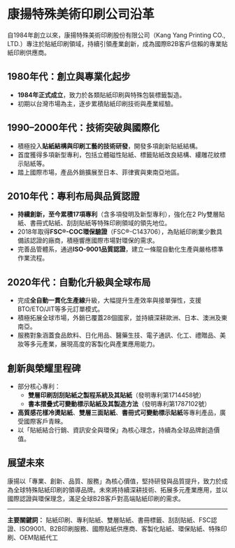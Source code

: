 # 康揚特殊美術印刷公司沿革

自1984年創立以來，康揚特殊美術印刷股份有限公司（Kang Yang Printing CO., LTD.）專注於貼紙印刷領域，持續引領產業創新，成為國際B2B客戶信賴的專業貼紙印刷供應商。

## 1980年代：創立與專業化起步

- **1984年正式成立**，致力於各類貼紙印刷與特殊包裝標籤製造。
- 初期以台灣市場為主，逐步累積貼紙印刷技術與產業經驗。

## 1990–2000年代：技術突破與國際化

- 積極投入**貼紙結構與印刷工藝的技術研發**，開發多項創新貼紙結構。
- 首度獲得多項新型專利，包括立體磁性貼紙、標籤貼紙改良結構、縷雕花紋標示貼紙等。
- 踏上國際市場，產品外銷擴展至日本、菲律賓與東南亞地區。

## 2010年代：專利布局與品質認證

- **持續創新，至今累積17項專利**（含多項發明及新型專利），強化在2 Ply雙層貼紙、書冊式貼紙、刮刮貼紙等特殊印刷領域的領先地位。
- 2018年取得**FSC®-COC環保驗證**（FSC®-C143706），為貼紙印刷業少數具備該認證的廠商，積極響應國際市場對環保的需求。
- 完善品管體系，通過**ISO-9001品質認證**，建立一條龍自動化生產與嚴格標準作業流程。

## 2020年代：自動化升級與全球布局

- 完成**全自動一貫化生產線**升級，大幅提升生產效率與接單彈性，支援BTO/ETO/JIT等多元訂單模式。
- 積極拓展全球市場，外銷已覆蓋28個國家，並持續深耕歐洲、日本、澳洲及東南亞。
- 服務對象涵蓋食品飲料、日化用品、醫藥生技、電子通訊、化工、禮贈品、美妝等多元產業，展現高度的客製化與產業應用能力。

## 創新與榮耀里程碑

- 部分核心專利：
  - **雙層印刷刮刮貼紙之製程系統及其貼紙**（發明專利第1714458號）
  - **書本摺疊式可變動標示貼紙及其製造方法**（發明專利第1787102號）
- **高質感花樣冷燙貼紙**、**雙層三面貼紙**、**書冊式可變動標示貼紙**等專利產品，廣受國際客戶青睞。
- 以「貼紙結合行銷、資訊安全與環保」為核心理念，持續為全球品牌創造價值。

## 展望未來

康揚以「專業、創新、品質、服務」為核心價值，堅持研發與品質提升，致力於成為全球特殊貼紙印刷的領導品牌。未來將持續深耕技術、拓展多元產業應用，並以國際認證與環保理念，滿足全球B2B客戶對高端貼紙印刷的需求。

---

**主要關鍵詞：**
貼紙印刷、專利貼紙、雙層貼紙、書冊標籤、刮刮貼紙、FSC認證、ISO9001、B2B印刷服務、國際貼紙供應商、客製化貼紙、環保貼紙、特殊印刷、OEM貼紙代工